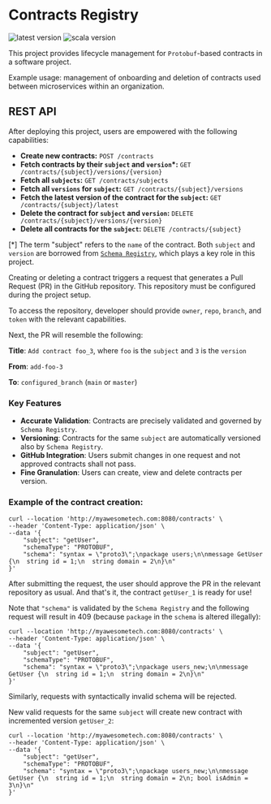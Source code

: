 # Contracts Registry
![latest version](https://img.shields.io/badge/version-0.6.0-orange)
![scala version](https://img.shields.io/badge/scala-3-red)

This project provides lifecycle management for `Protobuf`-based contracts in a software project.

Example usage: management of onboarding and deletion of contracts used between microservices within an organization.

## REST API

After deploying this project, users are empowered with the following capabilities:
 - **Create new contracts:** `POST /contracts`
 - **Fetch contracts by their `subject` and `version`*:** `GET /contracts/{subject}/versions/{version}` 
 - **Fetch all `subjects`:** `GET /contracts/subjects`
 - **Fetch all `versions` for `subject`:** `GET /contracts/{subject}/versions` 
 - **Fetch the latest version of the contract for the `subject`:** `GET /contracts/{subject}/latest`
 - **Delete the contract for `subject` and `version`:** `DELETE /contracts/{subject}/versions/{version}`
 - **Delete all contracts for the `subject`:** `DELETE /contracts/{subject}`

[*] The term "subject" refers to the `name` of the contract. Both `subject` and `version` are borrowed from [`Schema Registry`](https://docs.confluent.io/platform/current/schema-registry/index.html), which plays a key role in this project.

Creating or deleting a contract triggers a request that generates a Pull Request (PR) in the GitHub repository. This repository must be configured during the project setup.

To access the repository, developer should provide `owner`, `repo`, `branch`, and `token` with the relevant capabilities.

Next, the PR will resemble the following:

**Title**: `Add contract foo_3`, where `foo` is the `subject` and `3` is the `version`

**From**:  `add-foo-3`

**To**: `configured_branch` (`main` or `master`)

### Key Features

- **Accurate Validation**: Contracts are precisely validated and governed by `Schema Registry`.
- **Versioning**: Contracts for the same `subject` are automatically versioned also by `Schema Registry`.
- **GitHub Integration**: Users submit changes in one request and not approved contracts shall not pass.
- **Fine Granulation**: Users can create, view and delete contracts per version.
 
### Example of the contract creation:

```shell
curl --location 'http://myawesometech.com:8080/contracts' \
--header 'Content-Type: application/json' \
--data '{
    "subject": "getUser",
    "schemaType": "PROTOBUF",
    "schema": "syntax = \"proto3\";\npackage users;\n\nmessage GetUser {\n  string id = 1;\n  string domain = 2\n}\n"
}'
```
After submitting the request, the user should approve the PR in the relevant repository as usual. And that's it, the contract `getUser_1` is ready for use!

Note that `"schema"` is validated by the `Schema Registry` and the following request will result in 409 (because `package` in the `schema` is altered illegally):

```shell
curl --location 'http://myawesometech.com:8080/contracts' \
--header 'Content-Type: application/json' \
--data '{
    "subject": "getUser",
    "schemaType": "PROTOBUF",
    "schema": "syntax = \"proto3\";\npackage users_new;\n\nmessage GetUser {\n  string id = 1;\n  string domain = 2\n}\n"
}'
```
Similarly, requests with syntactically invalid schema will be rejected.

New valid requests for the same `subject` will create new contract with incremented version `getUser_2`:

```shell
curl --location 'http://myawesometech.com:8080/contracts' \
--header 'Content-Type: application/json' \
--data '{
    "subject": "getUser",
    "schemaType": "PROTOBUF",
    "schema": "syntax = \"proto3\";\npackage users_new;\n\nmessage GetUser {\n  string id = 1;\n  string domain = 2\n; bool isAdmin = 3\n}\n"
}'
```
